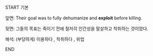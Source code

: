 START
기본

앞면:
Their goal was to fully dehumanize and **exploit** before killing.


뒷면:
그들의 목표는 죽이기 전에 철저히 인간성을 말살하고 착취하는 것이었다.


해석:
(부당하게) 이용하다 , 착취하다 , 위업

<!--ID: 1737531132585-->
END